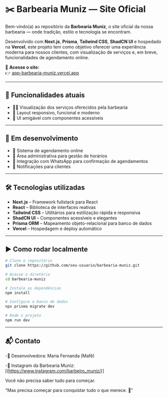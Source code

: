 # ✂️ Barbearia Muniz — Site Oficial

Bem-vindo(a) ao repositório da **Barbearia Muniz**, o site oficial da nossa barbearia — onde tradição, estilo e tecnologia se encontram.

Desenvolvido com **Next.js**, **Prisma**, **Tailwind CSS**, **ShadCN UI** e hospedado na **Vercel**, este projeto tem como objetivo oferecer uma experiência moderna para nossos clientes, com visualização de serviços e, em breve, funcionalidades de agendamento online.

📍 **Acesse o site:**  
👉 [app-barbearia-muniz.vercel.app](https://app-barbearia-muniz-fo5j-9bt510edr.vercel.app)

---

## 🌟 Funcionalidades atuais

- 💇‍♂️ Visualização dos serviços oferecidos pela barbearia  
- 📱 Layout responsivo, funcional e moderno  
- 🎨 UI amigável com componentes acessíveis

---

## 🚧 Em desenvolvimento

- 📅 Sistema de agendamento online  
- 🔐 Área administrativa para gestão de horários  
- 📲 Integração com WhatsApp para confirmação de agendamentos  
- 🔔 Notificações para clientes

---

## 🛠️ Tecnologias utilizadas

- **Next.js** – Framework fullstack para React
- **React** – Biblioteca de interfaces reativas
- **Tailwind CSS** – Utilitários para estilização rápida e responsiva
- **ShadCN UI** – Componentes acessíveis e elegantes
- **Prisma ORM** – Mapeamento objeto-relacional para banco de dados
- **Vercel** – Hospedagem e deploy automático

---

## ▶️ Como rodar localmente

```bash
# Clone o repositório
git clone https://github.com/seu-usuario/barbearia-muniz.git

# Acesse o diretório
cd barbearia-muniz

# Instale as dependências
npm install

# Configure o banco de dados
npx prisma migrate dev

# Rode o projeto
npm run dev

```
---

## 📬 Contato
-👤 Desenvolvedora: Maria Fernanda (Mafê)

-💈 Instagram da Barbearia Muniz: [(https://www.instagram.com/barbeiro_muniz/)]

Você não precisa saber tudo para começar.

"Mas precisa começar para conquistar tudo o que merece. 💜"
